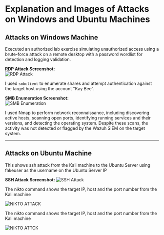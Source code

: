 # Explanation and Images of Attacks on **Windows** and **Ubuntu** Machines

## Attacks on Windows Machine

Executed an authorized lab exercise simulating unauthorized access using a brute-force attack on a remote desktop with a password wordlist for detection and logging validation.

**RDP Attack Screenshot:**  
![RDP Attack](https://github.com/user-attachments/assets/1d34ac7a-a26e-48d9-ba70-68e50a3d72b9)

I used `smbclient` to enumerate shares and attempt authentication against the target host using the account "Kay Bee".

**SMB Enumeration Screenshot:**  
![SMB Enumeration](https://github.com/user-attachments/assets/54c3a379-f1de-46c6-9c7f-482f9ad03c46)


I used Nmap to perform network reconnaissance, including discovering active hosts, scanning open ports, identifying running services and their versions, and detecting the operating system. Despite these scans, the activity was not detected or flagged by the Wazuh SIEM on the target system.


---

## Attacks on Ubuntu Machine

This shows ssh attack from the Kali machine to the Ubuntu Server using fakeuser as the username on the Ubuntu Server IP

**SSH Attack Screenshot:**
![SSH Attack](https://github.com/user-attachments/assets/af5670f5-cce0-4eb3-aee8-f9b4438e7975)

The nikto command shows the target IP, host and the port number from the Kali machine

![NIKTO ATTACK](https://github.com/user-attachments/assets/ca29f106-fbc5-4767-97e2-eb9f0cd6c063)

The nikto command shows the target IP, host and the port number from the Kali machine

![NIKTO ATTCK](https://github.com/user-attachments/assets/f23bc87c-85e5-4767-8f69-9288424cd6ac)



